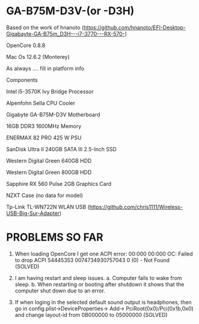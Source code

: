 # GA-B75M-D3V-(or -D3H)

Based on the work of hnanoto (https://github.com/hnanoto/EFI-Desktop-Gigabayte-GA-B75m_D3H---i7-3770---RX-570-)

OpenCore 0.8.8 

Mac Os 12.6.2 (Monterey)


As always .... fill in platform info


Components

Intel i5-3570K Ivy Bridge Processor

Alpenfohn Sella CPU Cooler 

Gigabyte GA-B75M-D3V Motherboard

16GB  DDR3 1600MHz Memory 

ENERMAX 82 PRO 425 W PSU

SanDisk Ultra II 240GB SATA III 2.5-Inch SSD 

Western Digital Green 640GB HDD

Western Digital Green 800GB HDD

Sapphire RX 560 Pulse 2GB Graphics Card

NZXT Case (no data for model)

Tp-Link TL-WN722N WLAN USB (https://github.com/chris1111/Wireless-USB-Big-Sur-Adapter)


# PROBLEMS SO FAR
1. When loading OpenCore I get one ACPI error:
00:000 00:000 OC: Failed to drop ACPI 54445353 0074734930757043 0 (0) - Not Found
(SOLVED)

2. I am having restart and sleep issues.
a. Computer fails to wake from sleep. 
b. When restarting or booting after shutdown it shows that the computer shut down due to an error. 

3. If when loging in the selected default sound output is headphones, then go in config.plist->DeviceProperties-> Add-> PciRoot(0x0)/Pci(0x1b,0x0) and change layout-id from 0B000000 to 05000000  (SOLVED) 
